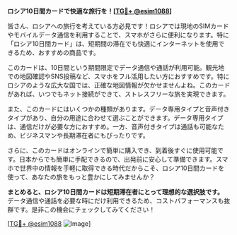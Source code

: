 **ロシア10日間カードで快適な旅行を！[[TG💪+ @esim1088](https://t.me/s/esim1088)]**

皆さん、ロシアへの旅行を考えている方必見です！ロシアでは現地のSIMカードやモバイルデータ通信を利用することで、スマホがさらに便利になります。特に「ロシア10日間カード」は、短期間の滞在でも快適にインターネットを使用できるため、おすすめの商品です。

このカードは、10日間という期間限定でデータ通信や通話が利用可能。観光地での地図確認やSNS投稿など、スマホをフル活用したい方におすすめです。特にロシアのような広大な国では、正確な地図情報が欠かせませんよね。このカードがあれば、いつでもネット接続ができて、ストレスフリーな旅を実現できます。

また、このカードにはいくつかの種類があります。データ専用タイプと音声付きタイプがあり、自分の用途に合わせて選ぶことができます。データ専用タイプは、通信だけが必要な方におすすめ。一方、音声付きタイプは通話も可能なため、ビジネスマンや長期滞在者にもぴったりです。

さらに、このカードはオンラインで簡単に購入でき、到着後すぐに使用可能です。日本からでも簡単に手配できるので、出発前に安心して準備できます。スマホで世界中の情報を手軽に取得できる時代だからこそ、ロシア10日間カードを使って、あなたの旅をもっと豊かにしてみませんか？

**まとめると、ロシア10日間カードは短期滞在者にとって理想的な選択肢です。** データ通信や通話を必要な時にだけ利用できるため、コストパフォーマンスも抜群です。是非この機会にチェックしてみてください！

[[TG💪+ @esim1088](https://t.me/s/esim1088) ![Image](https://i.postimg.cc/Y0z9fWf4/image.png)]
